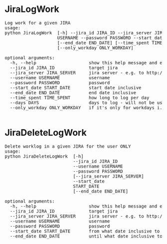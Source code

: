 # JiraLogWork
<pre>
Log work for a given JIRA
usage: 
python JiraLogWork  [-h] --jira_id JIRA_ID --jira_server JIRA_SERVER --username
                    USERNAME --password PASSWORD --start_date START_DATE
                    [--end_date END_DATE] [--time_spent TIME_SPENT] [--days DAYS]
                    [--only_workday ONLY_WORKDAY]

optional arguments:
  -h, --help                    show this help message and exit
  --jira_id JIRA_ID             target jira
  --jira_server JIRA_SERVER     jira server - e.g. to http://jira.mycompany.local/
  --username USERNAME           username
  --password PASSWORD           password
  --start_date START_DATE       start date inclusive
  --end_date END_DATE           end date inclusive
  --time_spent TIME_SPENT       how long to log per day
  --days DAYS                   days to log - will not be used if end_date is specified
  --only_workday ONLY_WORKDAY   if it's only for workdays i.e. skip weekends. Default is True
  </pre>
# JiraDeleteLogWork
  <pre>
Delete worklog in a given JIRA for the user ONLY
usage:
python JiraDeleteLogWork  [-h] 
                          --jira_id JIRA_ID
                          --username USERNAME
                          --password PASSWORD
                          [--jira_server JIRA_SERVER]
                          --start_date
                          START_DATE
                          [--end_date END_DATE]

optional arguments:
  -h, --help                    show this help message and exit
  --jira_id JIRA_ID             target jira
  --jira_server JIRA_SERVER     jira server - e.g. to http://jira.mycompany.local/
  --username USERNAME           username
  --password PASSWORD           password
  --start_date START_DATE       from what date inclusive to delete the worklogs
  --end_date END_DATE           until what date inclusive to delete the worklogs
  </pre>
